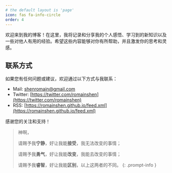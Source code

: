 ```yaml
---
# the default layout is 'page'
icon: fas fa-info-circle
order: 4
---
```



欢迎来到我的博客！在这里，我将记录和分享我的个人感悟、学习到的新知识以及一些对他人有用的经验。希望这些内容能够对你有所帮助，并且激发你的思考和灵感。

## 联系方式

如果您有任何问题或建议，欢迎通过以下方式与我联系：

- Mail: [shenromain@gmail.com](mailto:shenromain@gmail.com)
- Twitter: [https://twitter.com/romainshen](https://twitter.com/romainshen)
- RSS: [https://romainshen.github.io/feed.xml](https://romainshen.github.io/feed.xml)

感谢您的关注和支持！





> 神啊，
>
> 请赐予我**宁静**，好让我能**接受**，我无法改变的事情；
>
> 请赐予我**勇气**，好让我能**改变**，我能去改变的事情；
>
> 请赐予我**睿智**，好让我能**区别**，以上这两者的不同。
{: .prompt-info }